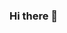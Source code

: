 ### Hi there 👋

<!--
**olayinkags/Olayinkags** is a ✨ _special_ ✨ repository because its `README.md` (this file) appears on your GitHub profile.

Title: Experienced Data Scientist and Analyst | Expert in SQL, Python, PowerBI, and Tableau | Deep Learning and Machine Learning Enthusiast

Greetings,

I am a seasoned Data Scientist and Analyst with a rich skill set encompassing SQL, Python, R, SSIS (ETL), Tableau, PowerBI, Excel, and Google Sheets. My focus is on delivering actionable insights from complex datasets, driving data-driven decision-making for businesses. With a robust background in dynamic business environments, I bring technical prowess, analytical acumen, and an unwavering commitment to achieving outstanding results.

**Core Competencies:**
✅ Agile Methodologies: Adaptability and flexibility in dynamic project environments
✅ Effective Communication: Proficient in conveying complex ideas and data insights to diverse stakeholders.
✅ Process documentation: Experienced in creating clear, reproducible, and efficient workflows.
✅ Data Analysis: Demonstrated ability to uncover meaningful patterns and generate actionable insights.
✅ Quality Control: Meticulous attention to detail is required to ensure data accuracy and reliability.
✅ KPI Metrics Reporting: Proficient in creating reports highlighting key performance indicators.
✅ Financial Statements Analysis: Capable of deriving valuable insights from financial data for decision-making.
✅ Leadership: Proven track record of assuming leadership roles and driving successful project outcomes.
✅ Project Management: Skilled in managing projects, ensuring timely delivery, and meeting objectives.
✅ Data Visualizations: Expertise in crafting visually appealing and informative dashboards
Data Presentation and Report Writing: Strong ability to present complex findings concisely.
Technical Expertise:

✅ SQL: Proficient in querying, data manipulation, and database management.
✅ Python: Skilled in utilizing Python for data analysis, automation, and machine learning tasks.
✅ R: Experienced in R programming for statistical analysis and data visualization.
✅ Tableau/PowerBI/Looker: Proficient in creating interactive visualizations and dashboards.
✅ Deep Learning and Machine Learning: Enthusiastic about leveraging TensorFlow, Keras, and advanced ML techniques.
✅ Feature Scaling and Dimension Reduction: Expertise in optimizing models for enhanced performance
✅ Microsoft Excel: advanced proficiency in pivot tables, Power Query, functions, and formulas.
✅ Google Sheets: Proficient in leveraging Google Sheets for data analysis, collaboration, and automation.
✅ Microsoft Office Tools: Efficient in Word, Access, and PowerPoint for data documentation and presentation.
✅ Email and Collaboration: Experienced in using Gmail, Outlook, and collaboration tools like Meet and Zoom.
If you seek a professional with these skills, don't hesitate to reach out. I am eager to discuss your specific requirements and showcase how my expertise can contribute to your success.

Best regards,

Annette






